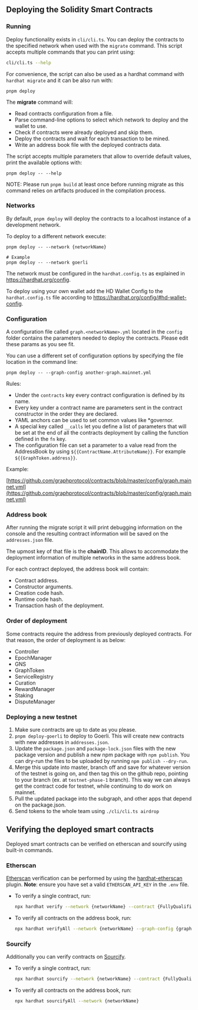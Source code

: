 ## Deploying the Solidity Smart Contracts
### Running

Deploy functionality exists in `cli/cli.ts`. You can deploy the contracts to the specified network 
when used with the `migrate` command. This script accepts multiple commands that you can print using:

```bash
cli/cli.ts --help
```

For convenience, the script can also be used as a hardhat command with `hardhat migrate` and it can be also run with:

```
pnpm deploy
```

The **migrate** command will:

- Read contracts configuration from a file.
- Parse command-line options to select which network to deploy and the wallet to use.
- Check if contracts were already deployed and skip them.
- Deploy the contracts and wait for each transaction to be mined.
- Write an address book file with the deployed contracts data.

The script accepts multiple parameters that allow to override default values, print the available options with:

```
pnpm deploy -- --help
```

NOTE: Please run `pnpm build` at least once before running migrate as this command relies on artifacts produced in the compilation process.

### Networks

By default, `pnpm deploy` will deploy the contracts to a localhost instance of a development network.

To deploy to a different network execute:

```
pnpm deploy -- --network {networkName}

# Example
pnpm deploy -- --network goerli
```

The network must be configured in the `hardhat.config.ts` as explained in https://hardhat.org/config.

To deploy using your own wallet add the HD Wallet Config to the `hardhat.config.ts` file according to https://hardhat.org/config/#hd-wallet-config.

### Configuration

A configuration file called `graph.<networkName>.yml` located in the `config` folder contains the parameters needed to deploy the contracts. Please edit these params as you see fit.

You can use a different set of configuration options by specifying the file location in the command line:

```
pnpm deploy -- --graph-config another-graph.mainnet.yml
```

Rules:

- Under the `contracts` key every contract configuration is defined by its name.
- Every key under a contract name are parameters sent in the contract constructor in the order they are declared.
- YAML anchors can be used to set common values like \*governor.
- A special key called `__calls` let you define a list of parameters that will be set at the end of all the contracts deployment by calling the function defined in the `fn` key.
- The configuration file can set a parameter to a value read from the AddressBook by using `${{ContractName.AttributeName}}`. For example `${{GraphToken.address}}`.

Example:

[https://github.com/graphprotocol/contracts/blob/master/config/graph.mainnet.yml](https://github.com/graphprotocol/contracts/blob/master/config/graph.mainnet.yml)

### Address book

After running the migrate script it will print debugging information on the console and the resulting contract information will be saved on the `addresses.json` file.

The upmost key of that file is the **chainID**. This allows to accommodate the deployment information of multiple networks in the same address book.

For each contract deployed, the address book will contain:

- Contract address.
- Constructor arguments.
- Creation code hash.
- Runtime code hash.
- Transaction hash of the deployment.

### Order of deployment

Some contracts require the address from previously deployed contracts. For that reason, the order of deployment is as below:

- Controller
- EpochManager
- GNS
- GraphToken
- ServiceRegistry
- Curation
- RewardManager
- Staking
- DisputeManager

### Deploying a new testnet

1. Make sure contracts are up to date as you please.
2. `pnpm deploy-goerli` to deploy to Goerli. This will create new contracts with new addresses in `addresses.json`.
3. Update the `package.json` and `package-lock.json` files with the new package version and publish a new npm package with `npm publish`. You can dry-run the files to be uploaded by running `npm publish --dry-run`.
4. Merge this update into master, branch off and save for whatever version of the testnet is going on, and then tag this on the github repo, pointing to your branch (ex. at `testnet-phase-1` branch). This way we can always get the contract code for testnet, while continuing to do work on mainnet.
5. Pull the updated package into the subgraph, and other apps that depend on the package.json.
6. Send tokens to the whole team using `./cli/cli.ts airdrop`

## Verifying the deployed smart contracts

Deployed smart contracts can be verified on etherscan and sourcify using built-in commands.

### Etherscan

[Etherscan](https://etherscan.io/) verification can be performed by using the [hardhat-etherscan](https://hardhat.org/hardhat-runner/plugins/nomiclabs-hardhat-etherscan) plugin. __Note__: ensure you have set a valid `ETHERSCAN_API_KEY` in the `.env` file.

- To verify a single contract, run:

  ```bash
  npx hardhat verify --network {networkName} --contract {FullyQualifiedContractName} {contractAddress} {constructorInitParams}
  ```

- To verify all contracts on the address book, run:
  ```bash
  npx hardhat verifyAll --network {networkName} --graph-config {graphConfigFile}
  ```

### Sourcify

Additionally you can verify contracts on [Sourcify](https://sourcify.dev/).

- To verify a single contract, run:

  ```bash
  npx hardhat sourcify --network {networkName} --contract {FullyQualifiedContractName} {contractAddress}
  ```

- To verify all contracts on the address book, run:
  ```bash
  npx hardhat sourcifyAll --network {networkName}
  ```
